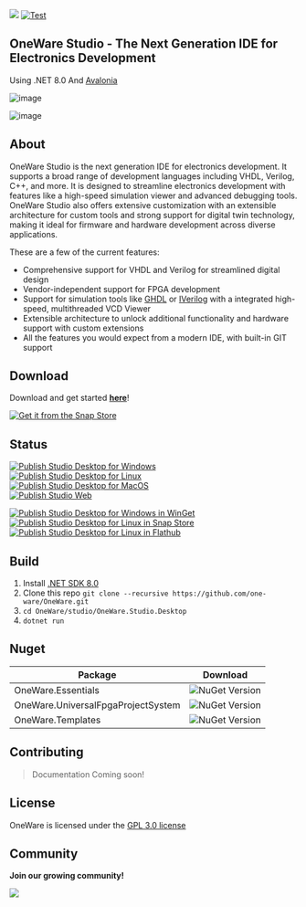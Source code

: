 [![](https://dcbadge.limes.pink/api/server/NCN9VAh?style=flat)](https://discord.gg/NCN9VAh)
[![Test](https://github.com/ProtopSolutions/OneWare/actions/workflows/test.yml/badge.svg)](https://github.com/ProtopSolutions/OneWare/actions/workflows/test.yml)

## OneWare Studio - The Next Generation IDE for Electronics Development

Using .NET 8.0 And [Avalonia](https://github.com/AvaloniaUI/Avalonia)

![image](https://github.com/one-ware/OneWare/assets/25281882/584f637e-66b8-41a4-ae9d-7d5d31a281ff)

![image](https://github.com/one-ware/OneWare/assets/25281882/af9fb9c4-ea35-4d28-a8d0-023ce2783258)



## About

OneWare Studio is the next generation IDE for electronics development. 
It supports a broad range of development languages including VHDL, Verilog, C++, and more. 
It is designed to streamline electronics development with features like a high-speed simulation viewer and advanced debugging tools. 
OneWare Studio also offers extensive customization with an extensible architecture for custom tools and strong support for digital twin technology, making it ideal for firmware and hardware development across diverse applications.

These are a few of the current features:
- Comprehensive support for VHDL and Verilog for streamlined digital design
- Vendor-independent support for FPGA development
- Support for simulation tools like [GHDL](https://github.com/ghdl/ghdl) or [IVerilog](https://github.com/steveicarus/iverilog) with a integrated high-speed, multithreaded VCD Viewer
- Extensible architecture to unlock additional functionality and hardware support with custom extensions
- All the features you would expect from a modern IDE, with built-in GIT support

## Download

Download and get started **[here](https://one-ware.com/docs/studio/setup)**!

[![Get it from the Snap Store](https://snapcraft.io/static/images/badges/en/snap-store-black.svg)](https://snapcraft.io/oneware)

## Status

[![Publish Studio Desktop for Windows](https://github.com/one-ware/OneWare/actions/workflows/publish-studio-windows.yml/badge.svg)](https://github.com/one-ware/OneWare/actions/workflows/publish-studio-windows.yml)<br/>
[![Publish Studio Desktop for Linux](https://github.com/one-ware/OneWare/actions/workflows/publish-studio-linux.yaml/badge.svg)](https://github.com/one-ware/OneWare/actions/workflows/publish-studio-linux.yaml)<br/>
[![Publish Studio Desktop for MacOS](https://github.com/one-ware/OneWare/actions/workflows/publish-studio-macos.yml/badge.svg)](https://github.com/one-ware/OneWare/actions/workflows/publish-studio-macos.yml)<br/>
[![Publish Studio Web](https://github.com/one-ware/OneWare/actions/workflows/publish-studio-web.yml/badge.svg)](https://github.com/one-ware/OneWare/actions/workflows/publish-studio-web.yml)

[![Publish Studio Desktop for Windows in WinGet](https://github.com/one-ware/OneWare/actions/workflows/publish-studio-winget.yml/badge.svg)](https://github.com/one-ware/OneWare/actions/workflows/publish-studio-winget.yml)<br/>
[![Publish Studio Desktop for Linux in Snap Store](https://github.com/one-ware/OneWare/actions/workflows/publish-studio-linux-snap.yml/badge.svg)](https://github.com/one-ware/OneWare/actions/workflows/publish-studio-linux-snap.yml)<br/>
[![Publish Studio Desktop for Linux in Flathub](https://github.com/one-ware/OneWare/actions/workflows/publish-studio-linux-flathub.yml/badge.svg)](https://github.com/one-ware/OneWare/actions/workflows/publish-studio-linux-flathub.yml)<br/>

## Build

1. Install [.NET SDK 8.0](https://dotnet.microsoft.com/en-us/download)
2. Clone this repo `git clone --recursive https://github.com/one-ware/OneWare.git`
3. `cd OneWare/studio/OneWare.Studio.Desktop`
4. `dotnet run`

## Nuget

| Package                             | Download                                                                            |
|---|---|
| OneWare.Essentials                  | ![NuGet Version](https://img.shields.io/nuget/v/OneWare.Essentials)                 |
| OneWare.UniversalFpgaProjectSystem  | ![NuGet Version](https://img.shields.io/nuget/v/OneWare.UniversalFpgaProjectSystem) |
| OneWare.Templates                   |  ![NuGet Version](https://img.shields.io/nuget/v/OneWare.Templates)                 |
   
## Contributing

> Documentation Coming soon!

## License

OneWare is licensed under the [GPL 3.0 license](https://github.com/one-ware/OneWare?tab=GPL-3.0-1-ov-file#)

## Community

**Join our growing community!**

[![](https://dcbadge.limes.pink/api/server/NCN9VAh?style=flat)](https://discord.gg/NCN9VAh)
